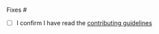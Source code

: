 Fixes #

- [ ] I confirm I have read the [contributing guidelines](https://github.com/splat-transform/splat-transform/blob/main/.github/CONTRIBUTING.md)
